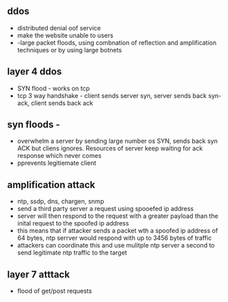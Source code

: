 ## ddos

- distributed denial oof service
- make the website unable to users
- -large packet floods, using combnation of reflection and amplification techniques or by using large botnets

## layer 4 ddos

- SYN flood - works on tcp
- tcp 3 way handshake - client sends server syn, server sends back syn-ack, client sends back ack

## syn floods - 

- overwhelm a server by sending large number os SYN, sends back syn ACK but cliens ignores. Resources of server keep waiting for ack response which never comes
- pprevents legitiemate client

## amplification attack

- ntp, ssdp, dns, chargen, snmp
- send a third party server a request using spooefed ip address
- server will then respond to the request with a greater payload than the inital request to the spoofed ip address
- this means that if attacker sends a packet wth a spoofed ip address of 64 bytes, ntp serrver would respond with up to 3456 bytes of traffic
- attackers can coordinate this and use mulitple ntp server a second to send legitimate ntp traffic to the target

## layer 7 atttack

- flood of get/post requests

> 